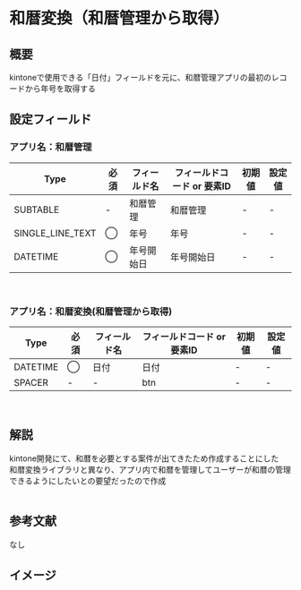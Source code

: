 # 和暦変換（和暦管理から取得）
## 概要
kintoneで使用できる「日付」フィールドを元に、和暦管理アプリの最初のレコードから年号を取得する<br>

## 設定フィールド
### アプリ名：和暦管理
| Type | 必須 | フィールド名 | フィールドコード or 要素ID | 初期値 | 設定値 |
| --- | --- | --- | --- | --- | --- |
| SUBTABLE | - | 和暦管理 | 和暦管理 | - | - |
| SINGLE_LINE_TEXT | ◯ | 年号 | 年号 | - | - |
| DATETIME | ◯ | 年号開始日 | 年号開始日 | - | - |
<br>

### アプリ名：和暦変換(和暦管理から取得)
| Type | 必須 | フィールド名 | フィールドコード or 要素ID | 初期値 | 設定値 |
| --- | --- | --- | --- | --- | --- |
| DATETIME | ◯ | 日付 | 日付 | - | - |
| SPACER | - | - | btn | - | - |
<br>

## 解説
kintone開発にて、和暦を必要とする案件が出てきたため作成することにした<br>
和暦変換ライブラリと異なり、アプリ内で和暦を管理してユーザーが和暦の管理できるようにしたいとの要望だったので作成<br>
<br>

## 参考文献
なし

## イメージ
